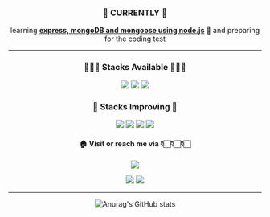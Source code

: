 <h3 align="center"> 📌 CURRENTLY 👀 </h3>

<div align="center">
  <p>learning <a href="https://github.com/WilleLee/practice-wetube"><strong>express, mongoDB and mongoose using node.js</strong></a> 📖  and preparing for the coding test</p>
</div>

---



<!---
WilleLee/WilleLee is a ✨ special ✨ repository because its `README.md` (this file) appears on your GitHub profile.
You can click the Preview link to take a look at your changes.
--->





<h3 align="center">🧑🏻‍💻 Stacks Available 🧑🏻‍💻</h3>

<div align="center">
  <img src="https://img.shields.io/badge/HTML-E34F26?style=flat-square&logo=HTML5&logoColor=FFFFFF"/>
  <a href="https://willelee.github.io/nomadKokoatalk/" target="_blank"><img src="https://img.shields.io/badge/CSS-1572B6?style=flat-square&logo=CSS3&logoColor=FFFFFF"/></a>
  <a href="https://willelee.github.io/" target="_blank"><img src="https://img.shields.io/badge/JavaScript-F7DF1E?style=flat-square&logo=JavaScript&logoColor=FFFFFF"/></a>
</div>


<h3 align="center">📝 Stacks Improving 📝</h3>

<div align="center">
  <a href="https://willelee.github.io/practice-react-shop/" target="_blank"><img src="https://img.shields.io/badge/React-61DAFB?style=flat-square&logo=React&logoColor=FFFFFF"/></a>
  <a href="https://github.com/WilleLee/typescript-class" target="_blank"><img src="https://img.shields.io/badge/TypeScript-3178C6?style=flat-square&logo=TypeScript&logoColor=FFFFFF"/></a>
  <a href="https://github.com/WilleLee/practice-wetube" target="_blank"><img src="https://img.shields.io/badge/Node.js-339933?style=flat-square&logo=Node.js&logoColor=FFFFFF"/></a>
  <a href="https://replit.com/@WilleLee/" target="_blank"><img src="https://img.shields.io/badge/Python-3776AB?style=flat-square&logo=Python&logoColor=FFFFFF"/></a>
</div>




<h4 align="center">🏠 Visit or reach me via 👇🏻👇🏻👇🏻</h4>

<div align="center">
  <a href="mailto:1992season@gmail.com" target="_blank"><img src="https://img.shields.io/badge/1992season@gmail.com-EA4335?style=flat-square&logo=Gmail&logoColor=FFFFFF"/></a>
  
  <a href="https://github.com/WilleLee" target="_blank"><img src="https://img.shields.io/badge/GitHub-181717?style=flat-square&logo=GitHub&logoColor=FFFFFF"/></a>
  <a href="https://medium.com/@1992season" target="_blank"><img src="https://img.shields.io/badge/Medium-000000?style=flat-square&logo=Medium&logoColor=FFFFFF"/></a>
</div>

---


<div align="center">

![Anurag's GitHub stats](https://github-readme-stats.vercel.app/api?username=WilleLee&show_icons=true&theme=dark)
  
</div>
